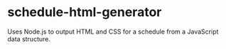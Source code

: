 # schedule-html-generator
Uses Node.js to output HTML and CSS for a schedule from a JavaScript data structure.
